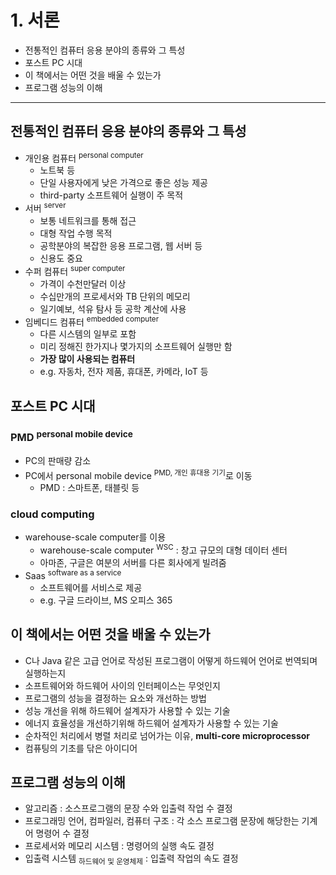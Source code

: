 # 1. 서론

- 전통적인 컴퓨터 응용 분야의 종류와 그 특성
- 포스트 PC 시대
- 이 책에서는 어떤 것을 배울 수 있는가
- 프로그램 성능의 이해

---

## 전통적인 컴퓨터 응용 분야의 종류와 그 특성

- 개인용 컴퓨터 <sup>personal computer</sup>
    - 노트북 등
    - 단일 사용자에게 낮은 가격으로 좋은 성능 제공
    - third-party 소프트웨어 실행이 주 목적
- 서버 <sup>server</sup>
    - 보통 네트워크를 통해 접근
    - 대형 작업 수행 목적
    - 공학분야의 복잡한 응용 프로그램, 웹 서버 등
    - 신용도 중요
- 수퍼 컴퓨터 <sup>super computer</sup>
    - 가격이 수천만달러 이상
    - 수십만개의 프로세서와 TB 단위의 메모리
    - 일기예보, 석유 탐사 등 공학 계산에 사용
- 임베디드 컴퓨터 <sup>embedded computer</sup>
    - 다른 시스템의 일부로 포함
    - 미리 정해진 한가지나 몇가지의 소프트웨어 실행만 함
    - **가장 많이 사용되는 컴퓨터**
    - e.g. 자동차, 전자 제품, 휴대폰, 카메라, IoT 등

## 포스트 PC 시대

### PMD <sup>personal mobile device</sup>

- PC의 판매량 감소
- PC에서 personal mobile device <sup>PMD, 개인 휴대용 기기</sup>로 이동
    - PMD : 스마트폰, 태블릿 등

### cloud computing

- warehouse-scale computer를 이용
    - warehouse-scale computer <sup>WSC</sup> : 창고 규모의 대형 데이터 센터
    - 아마존, 구글은 여분의 서버를 다른 회사에게 빌려줌
- Saas <sup>software as a service</sup>
    - 소프트웨어를 서비스로 제공
    - e.g. 구글 드라이브, MS 오피스 365

## 이 책에서는 어떤 것을 배울 수 있는가

- C나 Java 같은 고급 언어로 작성된 프로그램이 어떻게 하드웨어 언어로 번역되며 실행하는지
- 소프트웨어와 하드웨어 사이의 인터페이스는 무엇인지
- 프로그램의 성능을 결정하는 요소와 개선하는 방법
- 성능 개선을 위해 하드웨어 설계자가 사용할 수 있는 기술
- 에너지 효율성을 개선하기위해 하드웨어 설계자가 사용할 수 있는 기술
- 순차적인 처리에서 병렬 처리로 넘어가는 이유, **multi-core microprocessor**
- 컴퓨팅의 기초를 닦은 아이디어

## 프로그램 성능의 이해

- 알고리즘 : 소스프로그램의 문장 수와 입출력 작업 수 결정
- 프로그래밍 언어, 컴파일러, 컴퓨터 구조 : 각 소스 프로그램 문장에 해당한는 기계어 명령어 수 결정
- 프로세서와 메모리 시스템 : 명령어의 실행 속도 결정
- 입출력 시스템 <sub>하드웨어 및 운영체제</sub> : 입출력 작업의 속도 결정